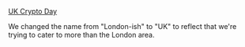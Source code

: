 [UK Crypto Day](https://uk-crypto-day.github.io/)

We changed the name from "London-ish" to "UK" to reflect that we're trying to cater to more than the London area.

